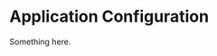 [title]: # (Application Configuration)
[tags]: # (XXX)
[priority]: # (929)
# Application Configuration
Something here.
